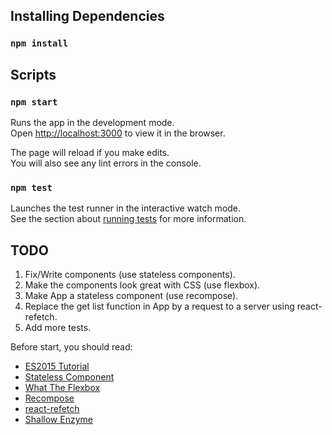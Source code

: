 ## Installing Dependencies

### `npm install`

## Scripts

### `npm start`

Runs the app in the development mode.<br>
Open [http://localhost:3000](http://localhost:3000) to view it in the browser.

The page will reload if you make edits.<br>
You will also see any lint errors in the console.

### `npm test`

Launches the test runner in the interactive watch mode.<br>
See the section about [running tests](#running-tests) for more information.

## TODO
1. Fix/Write components (use stateless components).
2. Make the components look great with CSS (use flexbox).
3. Make App a stateless component (use recompose).
4. Replace the get list function in App by a request to a server using react-refetch.
5. Add more tests.

Before start, you should read:
- [ES2015 Tutorial](https://babeljs.io/docs/learn-es2015/)
- [Stateless Component](https://facebook.github.io/react/blog/2015/10/07/react-v0.14.html#stateless-functional-components)
- [What The Flexbox](https://www.youtube.com/watch?v=Vj7NZ6FiQvo&list=PLu8EoSxDXHP7xj_y6NIAhy0wuCd4uVdid)
- [Recompose](https://github.com/acdlite/recompose/blob/master/docs/API.md)
- [react-refetch](https://github.com/heroku/react-refetch)
- [Shallow Enzyme](https://github.com/airbnb/enzyme/blob/master/docs/api/shallow.md)
